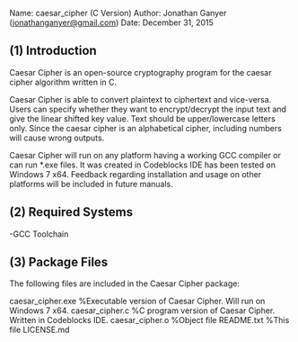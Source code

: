Name: 		caesar_cipher (C Version)
Author:		Jonathan Ganyer (jonathanganyer@gmail.com)
Date:		December 31, 2015

(1) Introduction
-----------------
Caesar Cipher is an open-source cryptography program for the caesar cipher algorithm written in C. 

Caesar Cipher is able to convert plaintext to ciphertext and vice-versa. Users can specify whether they want to encrypt/decrypt the input text
and give the linear shifted key value. Text should be upper/lowercase letters only. Since the caesar cipher is an alphabetical cipher, including
numbers will cause wrong outputs.

Caesar Cipher will run on any platform having a working GCC compiler or can run *.exe files. It was created in Codeblocks IDE has been tested on 
Windows 7 x64. Feedback regarding installation and usage on other platforms will be included in future manuals.

(2) Required Systems
---------------------
-GCC Toolchain

(3) Package Files
--------------------
The following files are included in the Caesar Cipher package:

caesar_cipher.exe	%Executable version of Caesar Cipher. Will run on Windows 7 x64.
caesar_cipher.c     %C program version of Caesar Cipher. Written in Codeblocks IDE. 
caesar_cipher.o     %Object file
README.txt          %This file
LICENSE.md





